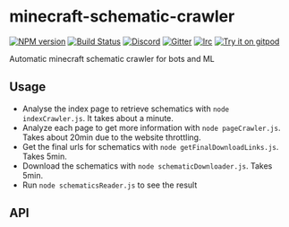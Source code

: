 # minecraft-schematic-crawler
[![NPM version](https://img.shields.io/npm/v/minecraft-schematic-crawler.svg)](http://npmjs.com/package/minecraft-schematic-crawler)
[![Build Status](https://github.com/rom1504/minecraft-schematic-crawler/workflows/CI/badge.svg)](https://github.com/rom1504/minecraft-schematic-crawler/actions?query=workflow%3A%22CI%22)
[![Discord](https://img.shields.io/badge/chat-on%20discord-brightgreen.svg)](https://discord.gg/GsEFRM8)
[![Gitter](https://img.shields.io/badge/chat-on%20gitter-brightgreen.svg)](https://gitter.im/rom1504/general)
[![Irc](https://img.shields.io/badge/chat-on%20irc-brightgreen.svg)](https://irc.gitter.im/)
[![Try it on gitpod](https://img.shields.io/badge/try-on%20gitpod-brightgreen.svg)](https://gitpod.io/#https://github.com/rom1504/minecraft-schematic-crawler)

Automatic minecraft schematic crawler for bots and ML

## Usage

* Analyse the index page to retrieve schematics with `node indexCrawler.js`. It takes about a minute.
* Analyze each page to get more information with `node pageCrawler.js`. Takes about 20min due to the website throttling.
* Get the final urls for schematics with `node getFinalDownloadLinks.js`. Takes 5min.
* Download the schematics with `node schematicDownloader.js`. Takes 5min.
* Run `node schematicsReader.js` to see the result

## API



